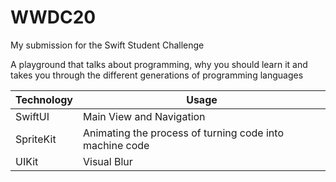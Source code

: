 # WWDC20
My submission for the Swift Student Challenge

A playground that talks about programming, why you should learn it and takes you through the different generations of programming languages 

Technology  | Usage
------------- | -------------
SwiftUI | Main View and Navigation
SpriteKit | Animating the process of turning code into machine code
UIKit | Visual Blur
